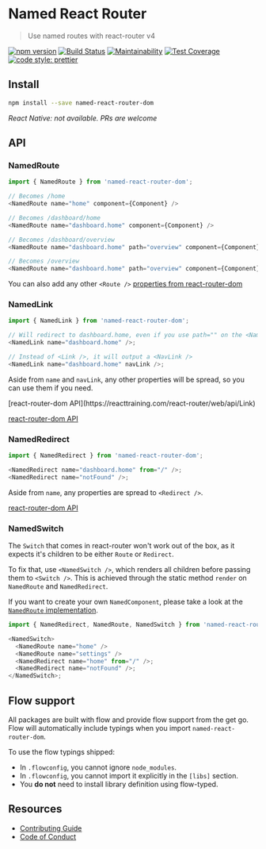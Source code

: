 # Named React Router

> Use named routes with react-router v4

[![npm version](https://img.shields.io/npm/v/named-react-router-dom.svg)](https://www.npmjs.org/package/named-react-router-dom)
[![Build Status](https://travis-ci.org/pedsmoreira/named-react-router.svg?branch=master)](https://travis-ci.org/pedsmoreira/named-react-router)
[![Maintainability](https://api.codeclimate.com/v1/badges/271c834b1aa022e56bd8/maintainability)](https://codeclimate.com/github/pedsmoreira/named-react-router/maintainability)
[![Test Coverage](https://api.codeclimate.com/v1/badges/271c834b1aa022e56bd8/test_coverage)](https://codeclimate.com/github/pedsmoreira/named-react-router/test_coverage)
[![code style: prettier](https://img.shields.io/badge/code_style-prettier-ff69b4.svg)](https://github.com/prettier/prettier)

## Install

```sh
npm install --save named-react-router-dom
```

_React Native: not available. PRs are welcome_

## API

### NamedRoute

```js
import { NamedRoute } from 'named-react-router-dom';

// Becomes /home
<NamedRoute name="home" component={Component} />

// Becomes /dashboard/home
<NamedRoute name="dashboard.home" component={Component} />

// Becomes /dashboard/overview
<NamedRoute name="dashboard.home" path="overview" component={Component} />

// Becomes /overview
<NamedRoute name="dashboard.home" path="overview" component={Component} noNamespacePath />
```

You can also add any other `<Route />` [properties from react-router-dom](https://reacttraining.com/react-router/web/api/Route)

### NamedLink

```js
import { NamedLink } from 'named-react-router-dom';

// Will redirect to dashboard.home, even if you use path="" on the <NamedRoute ... />
<NamedLink name="dashboard.home" />;

// Instead of <Link />, it will output a <NavLink />
<NamedLink name="dashboard.home" navLink />;
```

Aside from `name` and `navLink`, any other properties will be spread, so you can use them if you need.

<Link /> [react-router-dom API](https://reacttraining.com/react-router/web/api/Link)

<NavLink /> [react-router-dom API](https://reacttraining.com/react-router/web/api/NavLink)

### NamedRedirect

```js
import { NamedRedirect } from 'named-react-router-dom';

<NamedRedirect name="dashboard.home" from="/" />;
<NamedRedirect name="notFound" />;
```

Aside from `name`, any properties are spread to `<Redirect />`.

[<Redirect /> react-router-dom API](https://reacttraining.com/react-router/web/api/Redirect)

### NamedSwitch

The `Switch` that comes in react-router won't work out of the box, as it expects it's children to be either `Route` or `Redirect`.

To fix that, use `<NamedSwitch />`, which renders all children before passing them to `<Switch />`. This is achieved through the static method `render` on `NamedRoute` and `NamedRedirect`.

If you want to create your own `NamedComponent`, please take a look at the [`NamedRoute` implementation](https://github.com/pedsmoreira/named-react-router/blob/master/packages/named-react-router-dom/src/NamedRoute.js).

```js
import { NamedRedirect, NamedRoute, NamedSwitch } from 'named-react-router-dom';

<NamedSwitch>
  <NamedRoute name="home" />
  <NamedRoute name="settings" />
  <NamedRedirect name="home" from="/" />;
  <NamedRedirect name="notFound" />;
</NamedSwitch>;
```

## Flow support

All packages are built with flow and provide flow support from the get go. Flow will automatically include typings when you import `named-react-router-dom`.

To use the flow typings shipped:

* In `.flowconfig`, you cannot ignore `node_modules`.
* In `.flowconfig`, you cannot import it explicitly in the `[libs]` section.
* You **do not** need to install library definition using flow-typed.

## Resources

* [Contributing Guide](./CONTRIBUTING.md)
* [Code of Conduct](./CODE_OF_CONDUCT.md)
